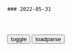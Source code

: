 ```tip
### 2022-05-31
```

<table id="tbc" style="white-space:pre-wrap">
</table>
<button onclick="toggleb()">toggle</button>
<button onclick="loadparse()">loadparse</button>
<br>
<!-- 🌸<br>🍅-　-🍑<hr>🍀 -->
<pre>
<textarea rows="30" cols="100" style="display: none" id="tar">

“佤邦之王”鲍yx：如果没有zg的帮助，佤邦rm将难以生存
https://baijiahao.baidu.com/s?id=1728255638964198867&wfr=spider&for=pc

<font size="1" style="color:#DCDCDC">2022-05-31</font>

历史上gj崩溃前的征兆是什么？_百度知道
https://zhidao.baidu.com/question/368923964179935412.html

在出现亡g征兆时，统治者无动于衷或无能为力，那么，亡g只会是时间问题。

<font size="1" style="color:#DCDCDC">2022-05-31</font>

卡扎菲执z24周年，在利比亚举行庆祝活动，现场出现荒谬一幕！
https://mbd.baidu.com/newspage/data/videolanding?nid=sv_2694752974939797118&sourceFrom=pc_feedlist

卡扎菲：他们把灵魂卖给了魔鬼，他们以为自己会永远存在，但魔鬼将被消灭，最后必将自取灭亡。

卡扎菲就是这样的大胆，大胆里还带着明显的童心。
非得用这么大的阵势表明自己敌视西方大g吗？
把敌人的g旗踩在脚下，就证明胜利了吗？

今天我们对老卡的另类举止显然已经见怪不怪了。

<font size="1" style="color:#DCDCDC">2022-05-31</font>

【每日一习话】以其昏昏，使人昭昭_xjp
https://www.sohu.com/a/322017668_362042

今天的人则是自己都没有搞清楚，却想让别人明白。

<font size="1" style="color:#DCDCDC">2022-05-31</font>

人就是细菌的共生体
https://mbd.baidu.com/newspage/data/videolanding?nid=sv_9660169121418984078&sourceFrom=pc_feedlist

<font size="1" style="color:#DCDCDC">2022-05-31</font>

圣人孔子祖孙三代都“出妻”，这样的家风，解决了论语的一大困惑
https://mbd.baidu.com/newspage/data/landingsuper?context=%7B%22nid%22%3A%22news_8977219145814359095%22%7D&n_type=-1&p_from=-1

<font size="1" style="color:#DCDCDC">2022-05-31</font>

苏联因“毒教材”而亡g，普j深有感触，并亲自给学生讲历史课
https://mbd.baidu.com/newspage/data/landingsuper?context=%7B%22nid%22%3A%22news_10349391996807774802%22%7D&n_type=-1&p_from=-1

<font size="1" style="color:#DCDCDC">2022-05-31</font>

985沦为废物、通宵加班被裁，谁来救救被踢出局的打工人？|毕业生|学历_网易订阅
https://www.163.com/dy/article/H7L20H2O0543ONPT.html

<font size="1" style="color:#DCDCDC">2022-05-31</font>

正常人如何证明自己没有精神病？
https://mbd.baidu.com/newspage/data/videolanding?nid=sv_5468520023824051690&sourceFrom=pc_feedlist

<font size="1" style="color:#DCDCDC">2022-05-31</font>

新冠疫苗引发白血病尚无证据，但不良反应数据也一年没公开了
https://mbd.baidu.com/newspage/data/landingsuper?context=%7B%22nid%22%3A%22news_9139988974770327926%22%7D&n_type=-1&p_from=-1

<font size="1" style="color:#DCDCDC">2022-05-31</font>

为什么夏天女生穿裙子不怕“走光”了？
https://mbd.baidu.com/newspage/data/landingsuper?context=%7B%22nid%22%3A%22news_9914088316598849489%22%7D&n_type=-1&p_from=-1

https://pics7.baidu.com/feed/3bf33a87e950352a5b2fd62ac73d93f8b3118bcb.jpeg?token=5a6516a8e4909e07400a54af9f3872f4.jpg

你每年不管买多少条，穿的时候总找不到。
https://pic.rmb.bdstatic.com/bjh/down/be6dd17cddc0e3f04fb8bbc85e06c204.jpeg
https://pic.rmb.bdstatic.com/bjh/down/cdf87a61e436e909b91b0c28ccbc0a93.jpeg

<font size="1" style="color:#DCDCDC">2022-05-31</font>

迷因绕梁：复制与洗脑才是商业的本质？
https://mbd.baidu.com/newspage/data/landingsuper?context=%7B%22nid%22%3A%22news_9486717930845868441%22%7D&n_type=-1&p_from=-1

<font size="1" style="color:#DCDCDC">2022-05-31</font>

</textarea>
</pre>
<!-- 🍀<br>🍑-　-🍅<hr>🌸 -->

```note
```

<link
  rel="stylesheet"
  href="https://cdn.jsdelivr.net/npm/@fancyapps/ui/dist/fancybox.css"
/>
<script src="https://cdn.jsdelivr.net/npm/@fancyapps/ui@4.0/dist/fancybox.umd.js"></script>

<script type="text/javascript">

var __urlRegex = /(\b(https?|ftp|file):\/\/[-A-Z0-9+&@#\/%?=~_|!:,.;]*[-A-Z0-9+&@#\/%=~_|])/ig;
var __imgRegex = /\.(?:jpe?g|gif|png|webp)$/i;

loadparse();

function parseURL($string){

    var exp = __urlRegex;
    return $string.replace(exp,function(match){
            __imgRegex.lastIndex=0;
            if(__imgRegex.test(match)){
                return '<a data-fancybox="gallery" href="' + match.replace("/p=700", "")
                 + '"><img src="' + match.replace("/p=700", "/p=160x200")+'" width="64"></a>';
            }
            else{
                return '<a href="' + match + '" target="_blank">' + match + '</a>';
            }
        }
    );
}

function loadparse() {
  tbc.innerHTML = parseURL(tar.value);
}

function toggleb() {
  var x = document.getElementById("tar");
  if (x.style.display === "none") {
    x.style.display = "";
  } else {
    x.style.display = "none";
  }
}

</script>
